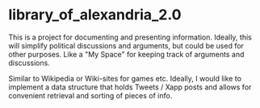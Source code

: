 # library_of_alexandria_2.0

This is a project for documenting and presenting information. Ideally, this will simplify political discussions and arguments, but could be used for other purposes. Like a "My Space" for keeping track of arguments and discussions. 

Similar to Wikipedia or Wiki-sites for games etc. Ideally, I would like to implement a data structure that holds Tweets / Xapp posts and allows for convenient retrieval and sorting of pieces of info.
